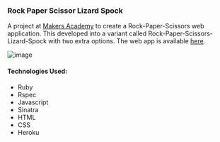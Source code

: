### Rock Paper Scissor Lizard Spock

A project at [Makers Academy](http://www.makersacademy.com) to create a Rock-Paper-Scissors web application. This developed into a variant called Rock-Paper-Scissors-Lizard-Spock with two extra options. The web app is available [here](http://rckpprscssrslzrdspck.herokuapp.com/).

![image](http://i.imgur.com/NXVwlil.png)

#### Technologies Used:

* Ruby
* Rspec
* Javascript
* Sinatra
* HTML
* CSS
* Heroku